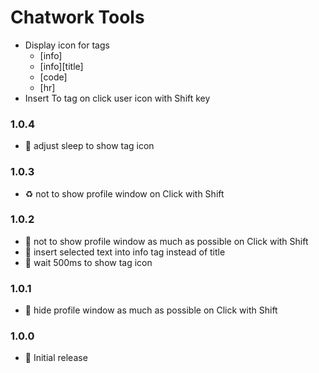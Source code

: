 # Chatwork Tools

- Display icon for tags
  - [info]
  - [info][title]
  - [code]
  - [hr]
- Insert To tag on click user icon with Shift key

### 1.0.4

- 💄 adjust sleep to show tag icon

### 1.0.3

- ♻️ not to show profile window on Click with Shift

### 1.0.2

- 💄 not to show profile window as much as possible on Click with Shift
- 💄 insert selected text into info tag instead of title
- 🐛 wait 500ms to show tag icon

### 1.0.1

- 💄 hide profile window as much as possible on Click with Shift

### 1.0.0

- 🎉 Initial release
